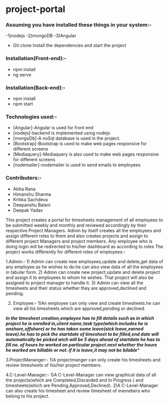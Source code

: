 # project-portal
### Assuming you have installed these things in your system:-
   -1)nodejs
   -2)mongoDB
   -3)Angular
* Git clone Install the dependencies and start the project
### Installation(Front-end):-

   * npm install
   * ng serve
### Installation(Back-end):-

   * npm install
   * npm start

### Technologies used:-
   * [Angular]-Angular is used for front end
   * [nodejs]-backend is implemented using nodejs
   * [mongoDb]-A noSql database is used in the project.
   * [Bootstrap]-Bootstrap is used to make web pages responsive for different screens
   * [Mediaquery]-Mediaquery is also used to make web pages responsive for different screens
   * [nodemailer]-nodemailer is used to send emails to employees 
### Contributers:-
   * Abha Rana
   * Himanshu Sharma
   * Kritika Sachdeva
   * Deepanshu Balani
   * Deepak Yadav   
 
This project creates a portal for timesheets management of all employees to be submitted weekly and monthly and reviewed accordingly by their respective Project Managers.
Admin by itself creates  all the employees and assign different roles to them and also creates projects and assign to different project Managers and project members.
Any employee who is doing login will be redirected to his/her dashboard as according to roles
The project works differently for different roles of employees:-
 
 1.Admin:- 1) Admin can create new employees,update and delete,get data of any employee as he wishes to do.he can also 
              view data of all the employees  in tabular form.
           2) Admin can create new project,update and delete project and assign it to employees to whom he wishes.
              That project will also be assigned to project manager to handle it.
           3) Admin can view all the timesheets and their status whether they are approved,declined and pending.

2. Employee:- 1)An employee can only view and  create timesheets.he can view all his timesheets which are 
                approved,pending or declined.

*****In the timesheet creation,employee has to fill details such as in which project he is enrolled in,client name,task type(which includes he is onshore,offshore) or he has taken some leave(sick leave,earned leave).he has to pick the startdate of timesheet to be filled,end date will automatically be picked wich will be 5 days ahead of startdate
he has to fill no. of hours he worked on particular project.next whether the hours he worked are billable or not.
if it is leave,it may not be bilable******

3.ProjectMananger:- 1)A projectmanger can only create his  timesheets and review timesheets of his/her project members.

4.C-Level-Manager:- 1)A C-Level-Manager can view graphical data of all the projects(which are Completed,Discarded and 
                      In Progress  ) and timesheets(which are Pending,Approved,Declined).
                    2)A C-Level-Manager can also create his timesheet and review timesheet of memebers who belong to 
                      his  project.


